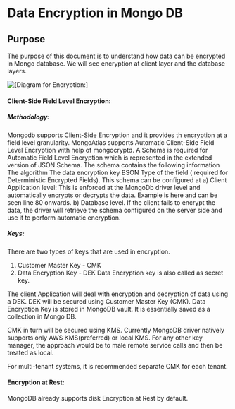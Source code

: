 # Data Encryption in Mongo DB

## Purpose
The purpose of this document is to understand how data can be encrypted in Mongo database. 
We will see encryption at client layer and the database layers. 


![\[Diagram for Encryption:\]](https://github.com/surbhi-nijhara/techtumblr/blob/master/momgodb-encryption/diag_source/momgodb-encryption.jpg?raw=true)

#### Client-Side Field Level Encryption: 
##### Methodology:
Mongodb supports Client-Side Encryption and it provides th encryption at a field level granularity. 
MongoAtlas supports Automatic Client-Side Field Level Encryption with help of mongocryptd. A Schema is required for Automatic Field Level Encryption which is represented in the extended version of JSON Schema. The schema contains the following information
The algorithm
The data encryption key
BSON Type of the field ( required for Deterministic Encrypted Fields).
This schema can be configured at 
a) Client Application level: This is enforced at the MongoDb driver level and automatically encrypts or decrypts the data. Example is here and can be seen line 80 onwards.
b) Database level. If the client fails to encrypt the data, the driver will retrieve the schema configured on the server side and use it to perform automatic encryption.


##### Keys:

There are two types of keys that are used in encryption.
1) Customer Master Key - CMK
2) Data Encryption Key - DEK 
   Data Encryption key is also called as secret key. 
   
The client Application will deal with encryption and decryption of data using a DEK.
DEK will be secured using Customer Master Key (CMK). Data Encryption Key is stored in MongoDB vault.  It is essentially saved as a collection in Mongo DB. 

CMK in turn will be secured using KMS. Currently MongoDB driver natively supports only AWS KMS(preferred) or local KMS. For any other key manager, the approach would be to male remote service calls and then be treated as local.

For multi-tenant systems, it is recommended separate CMK for each tenant. 


#### Encryption at Rest: 
MongoDB already supports disk Encryption at Rest by default.

